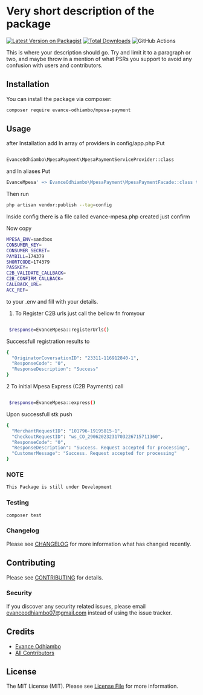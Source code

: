 # Very short description of the package

[![Latest Version on Packagist](https://img.shields.io/packagist/v/evance-odhiambo/mpesa-payment.svg?style=flat-square)](https://packagist.org/packages/evance-odhiambo/mpesa-payment)
[![Total Downloads](https://img.shields.io/packagist/dt/evance-odhiambo/mpesa-payment.svg?style=flat-square)](https://packagist.org/packages/evance-odhiambo/mpesa-payment)
![GitHub Actions](https://github.com/evance-odhiambo/mpesa-payment/actions/workflows/main.yml/badge.svg)

This is where your description should go. Try and limit it to a paragraph or two, and maybe throw in a mention of what PSRs you support to avoid any confusion with users and contributors.

## Installation

You can install the package via composer:

```bash
composer require evance-odhiambo/mpesa-payment
```

## Usage

after Installation add In array of providers in config/app.php Put

```bash

EvanceOdhiambo\MpesaPayment\MpesaPaymentServiceProvider::class

```
and  In aliases Put

```bash
EvanceMpesa' => EvanceOdhiambo\MpesaPayment\MpesaPaymentFacade::class to aliases
```

Then run 

```bash
php artisan vendor:publish --tag=config 
```

Inside config there is a file called evance-mpesa.php created just confirm

Now copy 

```bash
MPESA_ENV=sandbox
CONSUMER_KEY=
CONSUMER_SECRET=
PAYBILL=174379
SHORTCODE=174379
PASSKEY=
C2B_VALIDATE_CALLBACK=
C2B_CONFIRM_CALLBACK=
CALLBACK_URL=
ACC_REF=

```

to your .env and fill with your details.

1. To Register C2B urls just call the bellow fn fromyour 

```bash

 $response=EvanceMpesa::registerUrls()

```

Successfull registration results to


```bash
{
  "OriginatorCoversationID": "23311-116912840-1",
  "ResponseCode": "0",
  "ResponseDescription": "Success"
}
```




2 To initial Mpesa Express (C2B Payments) call

```bash

 $response=EvanceMpesa::express()

```

Upon successfull stk push


```bash
{
  "MerchantRequestID": "101796-19195815-1",
  "CheckoutRequestID": "ws_CO_29062023231703226715711360",
  "ResponseCode": "0",
  "ResponseDescription": "Success. Request accepted for processing",
  "CustomerMessage": "Success. Request accepted for processing"
}

```

### NOTE

```bash
This Package is still under Development
```




### Testing

```bash
composer test
```

### Changelog

Please see [CHANGELOG](CHANGELOG.md) for more information what has changed recently.

## Contributing

Please see [CONTRIBUTING](CONTRIBUTING.md) for details.

### Security

If you discover any security related issues, please email evanceodhiambo07@gmail.com instead of using the issue tracker.

## Credits

-   [Evance Odhiambo](https://github.com/Evanda-crypto)
-   [All Contributors](../../contributors)

## License

The MIT License (MIT). Please see [License File](LICENSE.md) for more information.

